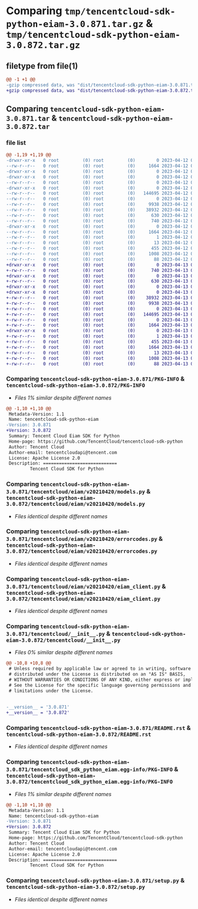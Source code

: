 # Comparing `tmp/tencentcloud-sdk-python-eiam-3.0.871.tar.gz` & `tmp/tencentcloud-sdk-python-eiam-3.0.872.tar.gz`

## filetype from file(1)

```diff
@@ -1 +1 @@
-gzip compressed data, was "dist/tencentcloud-sdk-python-eiam-3.0.871.tar", last modified: Wed Apr 12 00:24:01 2023, max compression
+gzip compressed data, was "dist/tencentcloud-sdk-python-eiam-3.0.872.tar", last modified: Thu Apr 13 00:40:52 2023, max compression
```

## Comparing `tencentcloud-sdk-python-eiam-3.0.871.tar` & `tencentcloud-sdk-python-eiam-3.0.872.tar`

### file list

```diff
@@ -1,19 +1,19 @@
-drwxr-xr-x   0 root         (0) root         (0)        0 2023-04-12 00:24:01.000000 tencentcloud-sdk-python-eiam-3.0.871/
--rw-r--r--   0 root         (0) root         (0)     1664 2023-04-12 00:24:01.000000 tencentcloud-sdk-python-eiam-3.0.871/PKG-INFO
-drwxr-xr-x   0 root         (0) root         (0)        0 2023-04-12 00:24:01.000000 tencentcloud-sdk-python-eiam-3.0.871/tencentcloud/
-drwxr-xr-x   0 root         (0) root         (0)        0 2023-04-12 00:24:01.000000 tencentcloud-sdk-python-eiam-3.0.871/tencentcloud/eiam/
--rw-r--r--   0 root         (0) root         (0)        0 2023-04-12 00:24:01.000000 tencentcloud-sdk-python-eiam-3.0.871/tencentcloud/eiam/__init__.py
-drwxr-xr-x   0 root         (0) root         (0)        0 2023-04-12 00:24:01.000000 tencentcloud-sdk-python-eiam-3.0.871/tencentcloud/eiam/v20210420/
--rw-r--r--   0 root         (0) root         (0)   144695 2023-04-12 00:24:01.000000 tencentcloud-sdk-python-eiam-3.0.871/tencentcloud/eiam/v20210420/models.py
--rw-r--r--   0 root         (0) root         (0)        0 2023-04-12 00:24:01.000000 tencentcloud-sdk-python-eiam-3.0.871/tencentcloud/eiam/v20210420/__init__.py
--rw-r--r--   0 root         (0) root         (0)     9938 2023-04-12 00:24:01.000000 tencentcloud-sdk-python-eiam-3.0.871/tencentcloud/eiam/v20210420/errorcodes.py
--rw-r--r--   0 root         (0) root         (0)    38932 2023-04-12 00:24:01.000000 tencentcloud-sdk-python-eiam-3.0.871/tencentcloud/eiam/v20210420/eiam_client.py
--rw-r--r--   0 root         (0) root         (0)      630 2023-04-12 00:24:01.000000 tencentcloud-sdk-python-eiam-3.0.871/tencentcloud/__init__.py
--rw-r--r--   0 root         (0) root         (0)      740 2023-04-12 00:24:01.000000 tencentcloud-sdk-python-eiam-3.0.871/README.rst
-drwxr-xr-x   0 root         (0) root         (0)        0 2023-04-12 00:24:01.000000 tencentcloud-sdk-python-eiam-3.0.871/tencentcloud_sdk_python_eiam.egg-info/
--rw-r--r--   0 root         (0) root         (0)     1664 2023-04-12 00:24:01.000000 tencentcloud-sdk-python-eiam-3.0.871/tencentcloud_sdk_python_eiam.egg-info/PKG-INFO
--rw-r--r--   0 root         (0) root         (0)        1 2023-04-12 00:24:01.000000 tencentcloud-sdk-python-eiam-3.0.871/tencentcloud_sdk_python_eiam.egg-info/dependency_links.txt
--rw-r--r--   0 root         (0) root         (0)       13 2023-04-12 00:24:01.000000 tencentcloud-sdk-python-eiam-3.0.871/tencentcloud_sdk_python_eiam.egg-info/top_level.txt
--rw-r--r--   0 root         (0) root         (0)      455 2023-04-12 00:24:01.000000 tencentcloud-sdk-python-eiam-3.0.871/tencentcloud_sdk_python_eiam.egg-info/SOURCES.txt
--rw-r--r--   0 root         (0) root         (0)     1008 2023-04-12 00:24:01.000000 tencentcloud-sdk-python-eiam-3.0.871/setup.py
--rw-r--r--   0 root         (0) root         (0)       88 2023-04-12 00:24:01.000000 tencentcloud-sdk-python-eiam-3.0.871/setup.cfg
+drwxr-xr-x   0 root         (0) root         (0)        0 2023-04-13 00:40:52.000000 tencentcloud-sdk-python-eiam-3.0.872/
+-rw-r--r--   0 root         (0) root         (0)      740 2023-04-13 00:40:52.000000 tencentcloud-sdk-python-eiam-3.0.872/README.rst
+drwxr-xr-x   0 root         (0) root         (0)        0 2023-04-13 00:40:52.000000 tencentcloud-sdk-python-eiam-3.0.872/tencentcloud/
+-rw-r--r--   0 root         (0) root         (0)      630 2023-04-13 00:40:52.000000 tencentcloud-sdk-python-eiam-3.0.872/tencentcloud/__init__.py
+drwxr-xr-x   0 root         (0) root         (0)        0 2023-04-13 00:40:52.000000 tencentcloud-sdk-python-eiam-3.0.872/tencentcloud/eiam/
+drwxr-xr-x   0 root         (0) root         (0)        0 2023-04-13 00:40:52.000000 tencentcloud-sdk-python-eiam-3.0.872/tencentcloud/eiam/v20210420/
+-rw-r--r--   0 root         (0) root         (0)    38932 2023-04-13 00:40:52.000000 tencentcloud-sdk-python-eiam-3.0.872/tencentcloud/eiam/v20210420/eiam_client.py
+-rw-r--r--   0 root         (0) root         (0)     9938 2023-04-13 00:40:52.000000 tencentcloud-sdk-python-eiam-3.0.872/tencentcloud/eiam/v20210420/errorcodes.py
+-rw-r--r--   0 root         (0) root         (0)        0 2023-04-13 00:40:52.000000 tencentcloud-sdk-python-eiam-3.0.872/tencentcloud/eiam/v20210420/__init__.py
+-rw-r--r--   0 root         (0) root         (0)   144695 2023-04-13 00:40:52.000000 tencentcloud-sdk-python-eiam-3.0.872/tencentcloud/eiam/v20210420/models.py
+-rw-r--r--   0 root         (0) root         (0)        0 2023-04-13 00:40:52.000000 tencentcloud-sdk-python-eiam-3.0.872/tencentcloud/eiam/__init__.py
+-rw-r--r--   0 root         (0) root         (0)     1664 2023-04-13 00:40:52.000000 tencentcloud-sdk-python-eiam-3.0.872/PKG-INFO
+drwxr-xr-x   0 root         (0) root         (0)        0 2023-04-13 00:40:52.000000 tencentcloud-sdk-python-eiam-3.0.872/tencentcloud_sdk_python_eiam.egg-info/
+-rw-r--r--   0 root         (0) root         (0)        1 2023-04-13 00:40:52.000000 tencentcloud-sdk-python-eiam-3.0.872/tencentcloud_sdk_python_eiam.egg-info/dependency_links.txt
+-rw-r--r--   0 root         (0) root         (0)      455 2023-04-13 00:40:52.000000 tencentcloud-sdk-python-eiam-3.0.872/tencentcloud_sdk_python_eiam.egg-info/SOURCES.txt
+-rw-r--r--   0 root         (0) root         (0)     1664 2023-04-13 00:40:52.000000 tencentcloud-sdk-python-eiam-3.0.872/tencentcloud_sdk_python_eiam.egg-info/PKG-INFO
+-rw-r--r--   0 root         (0) root         (0)       13 2023-04-13 00:40:52.000000 tencentcloud-sdk-python-eiam-3.0.872/tencentcloud_sdk_python_eiam.egg-info/top_level.txt
+-rw-r--r--   0 root         (0) root         (0)     1008 2023-04-13 00:40:52.000000 tencentcloud-sdk-python-eiam-3.0.872/setup.py
+-rw-r--r--   0 root         (0) root         (0)       88 2023-04-13 00:40:52.000000 tencentcloud-sdk-python-eiam-3.0.872/setup.cfg
```

### Comparing `tencentcloud-sdk-python-eiam-3.0.871/PKG-INFO` & `tencentcloud-sdk-python-eiam-3.0.872/PKG-INFO`

 * *Files 1% similar despite different names*

```diff
@@ -1,10 +1,10 @@
 Metadata-Version: 1.1
 Name: tencentcloud-sdk-python-eiam
-Version: 3.0.871
+Version: 3.0.872
 Summary: Tencent Cloud Eiam SDK for Python
 Home-page: https://github.com/TencentCloud/tencentcloud-sdk-python
 Author: Tencent Cloud
 Author-email: tencentcloudapi@tencent.com
 License: Apache License 2.0
 Description: ============================
         Tencent Cloud SDK for Python
```

### Comparing `tencentcloud-sdk-python-eiam-3.0.871/tencentcloud/eiam/v20210420/models.py` & `tencentcloud-sdk-python-eiam-3.0.872/tencentcloud/eiam/v20210420/models.py`

 * *Files identical despite different names*

### Comparing `tencentcloud-sdk-python-eiam-3.0.871/tencentcloud/eiam/v20210420/errorcodes.py` & `tencentcloud-sdk-python-eiam-3.0.872/tencentcloud/eiam/v20210420/errorcodes.py`

 * *Files identical despite different names*

### Comparing `tencentcloud-sdk-python-eiam-3.0.871/tencentcloud/eiam/v20210420/eiam_client.py` & `tencentcloud-sdk-python-eiam-3.0.872/tencentcloud/eiam/v20210420/eiam_client.py`

 * *Files identical despite different names*

### Comparing `tencentcloud-sdk-python-eiam-3.0.871/tencentcloud/__init__.py` & `tencentcloud-sdk-python-eiam-3.0.872/tencentcloud/__init__.py`

 * *Files 0% similar despite different names*

```diff
@@ -10,8 +10,8 @@
 # Unless required by applicable law or agreed to in writing, software
 # distributed under the License is distributed on an "AS IS" BASIS,
 # WITHOUT WARRANTIES OR CONDITIONS OF ANY KIND, either express or implied.
 # See the License for the specific language governing permissions and
 # limitations under the License.
 
 
-__version__ = '3.0.871'
+__version__ = '3.0.872'
```

### Comparing `tencentcloud-sdk-python-eiam-3.0.871/README.rst` & `tencentcloud-sdk-python-eiam-3.0.872/README.rst`

 * *Files identical despite different names*

### Comparing `tencentcloud-sdk-python-eiam-3.0.871/tencentcloud_sdk_python_eiam.egg-info/PKG-INFO` & `tencentcloud-sdk-python-eiam-3.0.872/tencentcloud_sdk_python_eiam.egg-info/PKG-INFO`

 * *Files 1% similar despite different names*

```diff
@@ -1,10 +1,10 @@
 Metadata-Version: 1.1
 Name: tencentcloud-sdk-python-eiam
-Version: 3.0.871
+Version: 3.0.872
 Summary: Tencent Cloud Eiam SDK for Python
 Home-page: https://github.com/TencentCloud/tencentcloud-sdk-python
 Author: Tencent Cloud
 Author-email: tencentcloudapi@tencent.com
 License: Apache License 2.0
 Description: ============================
         Tencent Cloud SDK for Python
```

### Comparing `tencentcloud-sdk-python-eiam-3.0.871/setup.py` & `tencentcloud-sdk-python-eiam-3.0.872/setup.py`

 * *Files identical despite different names*

